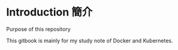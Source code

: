 # Introduction   簡介

Purpose of this repository

This gitbook is mainly for my study note of Docker and Kubernetes.


